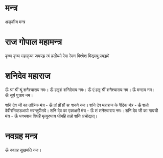 # मन्त्र
अङ्कीय मन्त्र
# राज गोपाल महामन्त्र
कृष्ण कृष्ण महाकृष्ण
स्रवज्झ त्वं प्रसीधमे
रेमा रेमण विश्वेश
विद्यमषु प्रयझमे

# शनिदेव महाराज
ऊँ श्रां श्रीं श्रूं शनैश्चाराय नमः।
ऊँ हलृशं शनिदेवाय नमः।
ऊँ एं हलृ श्रीं शनैश्चाराय नम।
ऊँ मन्दाय नम।
ऊँ सूर्य पुत्राय नम।

शनि देव जी का तांत्रिक मंत्र -  ऊँ प्रां प्रीं प्रौं सः शनये नमः।
शनि देव महाराज के वैदिक मंत्र - ऊँ शन्नो देवीरभिष्टडआपो भवन्तुपीतये।
शनि देव का एकाक्षरी मंत्र  - ऊँ शं शनैश्चाराय नमः।
शनि देव जी का गायत्री मंत्र - ऊँ भगभवाय विद्महैं मृत्युरुपाय धीमहि तन्नो शनिः प्रचोद्यात्।

# नवग्रह मन्त्र
ऊँ नवग्रह सुखयति नमः।

